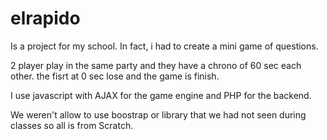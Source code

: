 # elrapido

Is a project for my school. In fact, i had to create a mini game of questions.

2 player play in the same party and they have a chrono of 60 sec each other. the fisrt at 0 sec lose and the game is finish.

I use javascript with AJAX for the game engine and PHP for the backend.

We weren't allow to use boostrap or library that we had not seen during classes so all is from Scratch.

